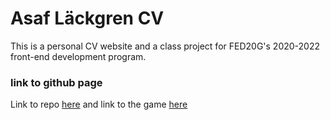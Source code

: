 # Asaf Läckgren CV

This is a personal CV website and a class project for FED20G's 2020-2022 front-end development program.

### link to github page
Link to repo [here](https://github.com/intradastingly/laboration-1.git)
and link to the game [here](https://intradastingly.github.io/laboration-1/)

